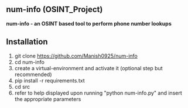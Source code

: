 ## num-info (OSINT_Project)

**num-info - an OSINT based tool to perform phone number lookups**

## Installation

1. git clone https://github.com/Manish0925/num-info
2. cd num-info
3. create a virtual-environment and activate it (optional step but recommended)
4. pip install -r requirements.txt
5. cd src
6. refer to help displayed upon running "python num-info.py" and insert the appropriate parameters
